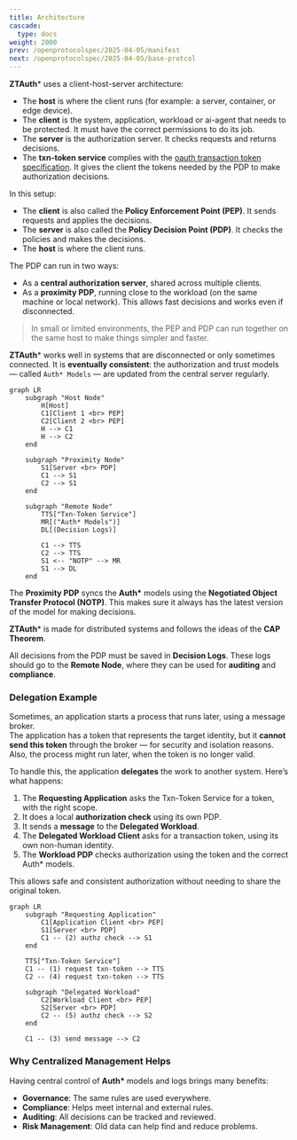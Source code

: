 ```yaml
---
title: Architecture
cascade:
  type: docs
weight: 2000
prev: /openprotocolspec/2025-04-05/manifest
next: /openprotocolspec/2025-04-05/base-protcol
---
```

**ZTAuth*** uses a client-host-server architecture:

- The **host** is where the client runs (for example: a server, container, or edge device).
- The **client** is the system, application, workload or ai-agent that needs to be protected. It must have the correct permissions to do its job.
- The **server** is the authorization server. It checks requests and returns decisions.
- The **txn-token service** complies with the [oauth transaction token specification](https://drafts.oauth.net/oauth-transaction-tokens/draft-ietf-oauth-transaction-tokens.html). It gives the client the tokens needed by the PDP to make authorization decisions.

In this setup:

- The **client** is also called the **Policy Enforcement Point (PEP)**. It sends requests and applies the decisions.
- The **server** is also called the **Policy Decision Point (PDP)**. It checks the policies and makes the decisions.
- The **host** is where the client runs.

The PDP can run in two ways:

- As a **central authorization server**, shared across multiple clients.
- As a **proximity PDP**, running close to the workload (on the same machine or local network). This allows fast decisions and works even if disconnected.

> In small or limited environments, the PEP and PDP can run together on the same host to make things simpler and faster.

**ZTAuth*** works well in systems that are disconnected or only sometimes connected. It is **eventually consistent**: the authorization and trust models — called `Auth* Models` — are updated from the central server regularly.

```mermaid
graph LR
    subgraph "Host Node"
        H[Host]
        C1[Client 1 <br> PEP]
        C2[Client 2 <br> PEP]
        H --> C1
        H --> C2
    end

    subgraph "Proximity Node"
        S1[Server <br> PDP]
        C1 --> S1
        C2 --> S1
    end

    subgraph "Remote Node"
        TTS["Txn-Token Service"]
        MR[("Auth* Models")]
        DL[(Decision Logs)]

        C1 --> TTS
        C2 --> TTS
        S1 <-- "NOTP" --> MR
        S1 --> DL
    end
```

The **Proximity PDP** syncs the **Auth\*** models using the **Negotiated Object Transfer Protocol (NOTP)**. This makes sure it always has the latest version of the model for making decisions.

**ZTAuth*** is made for distributed systems and follows the ideas of the **CAP Theorem**.

All decisions from the PDP must be saved in **Decision Logs**. These logs should go to the **Remote Node**, where they can be used for **auditing** and **compliance**.

### Delegation Example

Sometimes, an application starts a process that runs later, using a message broker.  
The application has a token that represents the target identity, but it **cannot send this token** through the broker — for security and isolation reasons. Also, the process might run later, when the token is no longer valid.

To handle this, the application **delegates** the work to another system. Here’s what happens:

1. The **Requesting Application** asks the Txn-Token Service  for a token, with the right scope.
2. It does a local **authorization check** using its own PDP.
3. It sends a **message** to the **Delegated Workload**.
4. The **Delegated Workload Client** asks for a transaction token, using its own non-human identity.
5. The **Workload PDP** checks authorization using the token and the correct Auth\* models.

This allows safe and consistent authorization without needing to share the original token.

```mermaid
graph LR
    subgraph "Requesting Application"
        C1[Application Client <br> PEP]
        S1[Server <br> PDP]
        C1 -- (2) authz check --> S1
    end

    TTS["Txn-Token Service"]
    C1 -- (1) request txn-token --> TTS
    C2 -- (4) request txn-token --> TTS

    subgraph "Delegated Workload"
        C2[Workload Client <br> PEP]
        S2[Server <br> PDP]
        C2 -- (5) authz check --> S2
    end

    C1 -- (3) send message --> C2
```

### Why Centralized Management Helps

Having central control of **Auth\*** models and logs brings many benefits:

- **Governance**: The same rules are used everywhere.
- **Compliance**: Helps meet internal and external rules.
- **Auditing**: All decisions can be tracked and reviewed.
- **Risk Management**: Old data can help find and reduce problems.
